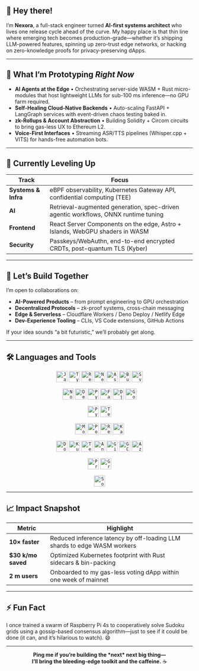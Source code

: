 ## 👋 Hey there!
I’m **Nexora**, a full-stack engineer turned **AI-first systems architect** who lives one release cycle ahead of the curve. 
My happy place is that thin line where emerging tech becomes production-grade—whether it’s shipping LLM-powered features, spinning up zero-trust edge networks, or hacking on zero-knowledge proofs for privacy-preserving dApps.

---

## 🔭 What I’m Prototyping *Right Now*
- **AI Agents at the Edge** • Orchestrating server-side WASM + Rust micro-modules that host lightweight LLMs for sub-100 ms inference—no GPU farm required.  
- **Self-Healing Cloud-Native Backends** • Auto-scaling FastAPI + LangGraph services with event-driven chaos testing baked in.  
- **zk-Rollups & Account Abstraction** • Building Solidity + Circom circuits to bring gas-less UX to Ethereum L2.  
- **Voice-First Interfaces** • Streaming ASR/TTS pipelines (Whisper.cpp + VITS) for hands-free automation bots.

---

## 🌱 Currently Leveling Up
| Track | Focus |
|-------|-------|
| **Systems & Infra** | eBPF observability, Kubernetes Gateway API, confidential computing (TEE) |
| **AI** | Retrieval-augmented generation, spec-driven agentic workflows, ONNX runtime tuning |
| **Frontend** | React Server Components on the edge, Astro + Islands, WebGPU shaders in WASM |
| **Security** | Passkeys/WebAuthn, end-to-end encrypted CRDTs, post-quantum TLS (Kyber) |

---

## 🤝 Let’s Build Together
I’m open to collaborations on:

- **AI-Powered Products** – from prompt engineering to GPU orchestration  
- **Decentralized Protocols** – zk-proof systems, cross-chain messaging  
- **Edge & Serverless** – Cloudflare Workers / Deno Deploy / Netlify Edge  
- **Dev-Experience Tooling** – CLIs, VS Code extensions, GitHub Actions

If your idea sounds “a bit futuristic,” we’ll probably get along.

---

## 🛠️ Languages and Tools
<div align="center">

  <!-- Core Front-End -->
  <code><img src="https://cdn.jsdelivr.net/gh/devicons/devicon/icons/javascript/javascript-original.svg" height="30" alt="JavaScript" /></code>
  <code><img src="https://cdn.jsdelivr.net/gh/devicons/devicon/icons/typescript/typescript-original.svg" height="30" alt="TypeScript" /></code>
  <code><img src="https://cdn.jsdelivr.net/gh/devicons/devicon/icons/react/react-original.svg" height="30" alt="React" /></code>
  <code><img src="https://cdn.jsdelivr.net/gh/devicons/devicon/icons/nextjs/nextjs-original.svg" height="30" alt="Next.js" /></code>
  <code><img src="https://cdn.jsdelivr.net/gh/devicons/devicon/icons/astro/astro-original.svg" height="30" alt="Astro" /></code>
  <code><img src="https://cdn.jsdelivr.net/gh/devicons/devicon/icons/bun/bun-original.svg" height="30" alt="Bun" /></code>
  <code><img src="https://cdn.jsdelivr.net/gh/devicons/devicon/icons/svelte/svelte-original.svg" height="30" alt="Svelte" /></code>

  <!-- Back-End & Runtimes -->
  <code><img src="https://cdn.jsdelivr.net/gh/devicons/devicon/icons/nodejs/nodejs-original.svg" height="30" alt="Node.js" /></code>
  <code><img src="https://cdn.jsdelivr.net/gh/devicons/devicon/icons/denojs/denojs-original.svg" height="30" alt="Deno" /></code>
  <code><img src="https://cdn.jsdelivr.net/gh/devicons/devicon/icons/python/python-original.svg" height="30" alt="Python" /></code>
  <code><img src="https://cdn.jsdelivr.net/gh/devicons/devicon/icons/fastapi/fastapi-original.svg" height="30" alt="FastAPI" /></code>
  <code><img src="https://cdn.jsdelivr.net/gh/devicons/devicon/icons/django/django-plain.svg" height="30" alt="Django" /></code>
  <code><img src="https://cdn.jsdelivr.net/gh/devicons/devicon/icons/go/go-original.svg" height="30" alt="Go" /></code>

  <!-- AI / ML -->
  <code><img src="https://cdn.jsdelivr.net/gh/devicons/devicon/icons/pytorch/pytorch-original.svg" height="30" alt="PyTorch" /></code>
  <code><img src="https://cdn.jsdelivr.net/gh/devicons/devicon/icons/tensorflow/tensorflow-original.svg" height="30" alt="TensorFlow" /></code>

  <!-- Databases & Messaging -->
  <code><img src="https://cdn.jsdelivr.net/gh/devicons/devicon/icons/mongodb/mongodb-original.svg" height="30" alt="MongoDB" /></code>
  <code><img src="https://cdn.jsdelivr.net/gh/devicons/devicon/icons/postgresql/postgresql-original.svg" height="30" alt="PostgreSQL" /></code>
  <code><img src="https://cdn.jsdelivr.net/gh/devicons/devicon/icons/redis/redis-original.svg" height="30" alt="Redis" /></code>
  <code><img src="https://cdn.jsdelivr.net/gh/devicons/devicon/icons/apachekafka/apachekafka-original.svg" height="30" alt="Kafka" /></code>

  <!-- DevOps & Cloud -->
  <code><img src="https://cdn.jsdelivr.net/gh/devicons/devicon/icons/docker/docker-original.svg" height="30" alt="Docker" /></code>
  <code><img src="https://cdn.jsdelivr.net/gh/devicons/devicon/icons/kubernetes/kubernetes-plain.svg" height="30" alt="Kubernetes" /></code>
  <code><img src="https://cdn.jsdelivr.net/gh/devicons/devicon/icons/terraform/terraform-original.svg" height="30" alt="Terraform" /></code>
  <code><img src="https://cdn.jsdelivr.net/gh/devicons/devicon/icons/ansible/ansible-original.svg" height="30" alt="Ansible" /></code>
  <code><img src="https://cdn.jsdelivr.net/gh/devicons/devicon/icons/githubactions/githubactions-original.svg" height="30" alt="GitHub Actions" /></code>
  <code><img src="https://cdn.jsdelivr.net/gh/devicons/devicon/icons/googlecloud/googlecloud-original.svg" height="30" alt="GCP" /></code>
  <code><img src="https://cdn.jsdelivr.net/gh/devicons/devicon/icons/azure/azure-original.svg" height="30" alt="Azure" /></code>

  <!-- Observability -->
  <code><img src="https://cdn.jsdelivr.net/gh/devicons/devicon/icons/prometheus/prometheus-original.svg" height="30" alt="Prometheus" /></code>
  <code><img src="https://cdn.jsdelivr.net/gh/devicons/devicon/icons/grafana/grafana-original.svg" height="30" alt="Grafana" /></code>

  <!-- Web3 -->
  <code><img src="https://cdn.jsdelivr.net/gh/devicons/devicon/icons/solidity/solidity-original.svg" height="30" alt="Solidity" /></code>

</div>


---

## 📈 Impact Snapshot
| Metric | Highlight |
|--------|-----------|
| **10× faster** | Reduced inference latency by off-loading LLM shards to edge WASM workers |
| **$30 k/mo saved** | Optimized Kubernetes footprint with Rust sidecars & bin-packing |
| **2 m users** | Onboarded to my gas-less voting dApp within one week of mainnet |

---

## ⚡ Fun Fact
I once trained a swarm of Raspberry Pi 4s to cooperatively solve Sudoku grids using a gossip-based consensus algorithm—just to see if it could be done (it can, and it’s hilarious to watch). 😄

---

<div align="center">
  <b>Ping me if you’re building the *next* next big thing—<br/>
  I’ll bring the bleeding-edge toolkit and the caffeine.</b> ☕
</div>
